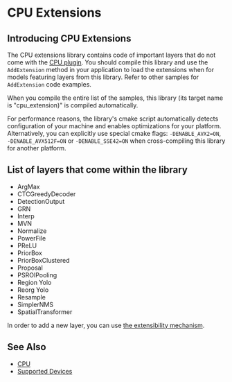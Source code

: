 CPU Extensions
===========================

## Introducing CPU Extensions

The CPU extensions library contains code of important layers that do not come with the [CPU plugin](./docs/IE_DG/supported_plugins/CPU.md).
You should compile this library and use the <code>AddExtension</code> method in your application to load the extensions when for models featuring layers from this library.
Refer to other samples for <code>AddExtension</code> code examples.

When you compile the entire list of the samples, this library (its target name is "cpu_extension)" is compiled automatically.

For performance reasons, the library's cmake script automatically detects configuration of your machine and enables optimizations for your platform.
Alternatively, you can explicitly use special cmake flags: <code>-DENABLE_AVX2=ON</code>, <code>-DENABLE_AVX512F=ON</code> or <code>-DENABLE_SSE42=ON</code>
when cross-compiling this library for another platform.

## List of layers that come within the library

 * ArgMax
 * CTCGreedyDecoder
 * DetectionOutput
 * GRN
 * Interp
 * MVN
 * Normalize
 * PowerFile
 * PReLU
 * PriorBox
 * PriorBoxClustered
 * Proposal
 * PSROIPooling
 * Region Yolo
 * Reorg Yolo
 * Resample
 * SimplerNMS
 * SpatialTransformer

In order to add a new layer, you can use [the extensibility mechanism](./docs/IE_DG/Integrate_your_kernels_into_IE.md).

## See Also
* [CPU](./docs/IE_DG/supported_plugins/CPU.md)
* [Supported Devices](./docs/IE_DG/supported_plugins/Supported_Devices.md)
